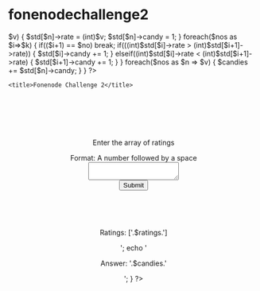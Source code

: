 fonenodechallenge2
==================
<?php 
class stud
{
    var $rate;
    var $candy;
}

if(isset($_POST['send']))
{
    $ratings = trim($_POST['ratings']);
    $nos = explode(' ',$ratings);
    $std = array();
    $candies = 0;
    $no = count($nos); 
    
    foreach($nos as $n)
    {
        $std[] = new stud();
    }
    
    foreach($nos as $n => $v)
    {
        $std[$n]->rate = (int)$v;
        $std[$n]->candy = 1;
    }
    
   foreach($nos as $i=>$k)
    { 
        if(($i+1) == $no)
        break;
        
        if(((int)$std[$i]->rate > (int)$std[$i+1]->rate))
        {
            $std[$i]->candy += 1;
            
        }
        elseif((int)$std[$i]->rate < (int)$std[$i+1]->rate)
        {
            $std[$i+1]->candy += 1;
            
        }
        
    }
    
    foreach($nos as $n => $v)
    {
        
        $candies += $std[$n]->candy;
    }
    
    
    
}
?>
<!DOCTYPE HTML>
<html>
<head>
	<meta http-equiv="content-type" content="text/html" />
	<meta name="author" content="ODUMGBO" />

	<title>Fonenode Challenge 2</title>
</head>

<body>
<div align="center" style="margin-top: 100px;">
<p>Enter the array of ratings</p><span>Format: A number followed by a space</span>
<form method="post" action="">
<textarea name="ratings"></textarea><br />
<input type="submit" name="send" value="Submit" />
</form>
<p>&nbsp;</p>
<p>&nbsp;</p>
<?php if(isset($candies))
{
    echo '<p>Ratings:    ['.$ratings.']</p>';
    echo '<p>Answer:  '.$candies.'</p>';
} ?>
</div>

</body>
</html>
